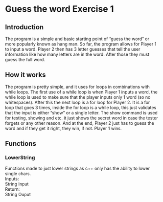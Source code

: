 # Guess the word Exercise 1
## Introduction
The program is a simple and basic starting point of “guess the word” or more popularly known as hang man. So far, the program allows for Player 1 to input a word. Player 2 then has 3 letter guesses that tell the user information like how many letters are in the word. After those they must guess the full word.

## How it works
The program is pretty simple, and it uses for loops in combinations with while loops. The first use of a while loop is when Player 1 inputs a word, the while loop is used to make sure that the player inputs only 1 word (so no whitespaces).
After this the next loop is a for loop for Player 2. It is a for loop that goes 3 times, inside the for loop is a while loop, this just validates that the input is either “show” or a single letter. The show command is used for testing, showing and etc. it just shows the secret word in case the tester forgets or any other reason.
And at the end, Player 2 just has to guess the word and if they get it right, they win, if not. Player 1 wins. 
## Functions
### LowerString
Functions made to just lower strings as c++ only has the ability to lower single chars. <br />
Inputs: <br />
	String Input <br />
Return: <br />
	String Ouput <br />
